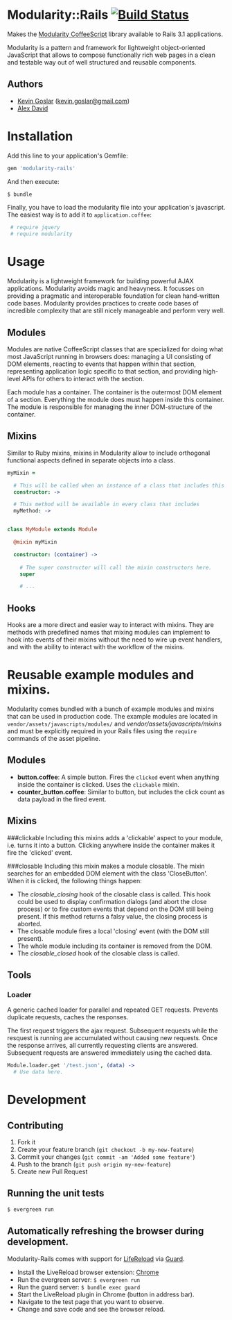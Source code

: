 # Modularity::Rails [![Build Status](https://secure.travis-ci.org/kevgo/modularity-rails.png)](http://travis-ci.org/#!/kevgo/modularity-rails)

Makes the [Modularity CoffeeScript](http://github.com/kevgo/modularity-coffeescript) library available to 
Rails 3.1 applications. 

Modularity is a pattern and framework for lightweight object-oriented JavaScript 
that allows to compose functionally rich web pages in a clean and testable way 
out of well structured and reusable components.


## Authors
* [Kevin Goslar](https://github.com/kevgo) (kevin.goslar@gmail.com)
* [Alex David](https://github.com/alexdavid)


# Installation

Add this line to your application's Gemfile:
                         
```ruby
gem 'modularity-rails'
```

And then execute:

```bash
$ bundle
```

Finally, you have to load the modularity file into your application's javascript.
The easiest way is to add it to `application.coffee`:

```coffeescript
 # require jquery
 # require modularity
```


# Usage

Modularity is a lightweight framework for building powerful AJAX applications.
Modularity avoids magic and heavyness. It focusses on providing a pragmatic and interoperable foundation 
for clean hand-written code bases. 
Modularity provides practices to create code bases of incredible complexity that are still 
nicely manageable and perform very well. 


## Modules

Modules are native CoffeeScript classes that are specialized for doing what most JavaScript running in browsers does: 
managing a UI consisting of DOM elements, reacting to events that happen within that section, 
representing application logic specific to that section, and providing high-level APIs for others to interact with the section.

Each module has a container. The container is the outermost DOM element of a section. 
Everything the module does must happen inside this container. 
The module is responsible for managing the inner DOM-structure of the container.


## Mixins

Similar to Ruby mixins, mixins in Modularity allow to include orthogonal functional aspects defined in separate objects into a class.

```coffeescript
myMixin =

  # This will be called when an instance of a class that includes this mixin is created.
  constructor: ->

  # This method will be available in every class that includes 
  myMethod: ->


class MyModule extends Module

  @mixin myMixin

  constructor: (container) ->
    
    # The super constructor will call the mixin constructors here.
    super

    # ...
```

## Hooks

Hooks are a more direct and easier way to interact with mixins. They are methods with predefined names that mixing modules can implement to hook into events of their mixins
without the need to wire up event handlers, and with the ability to interact with the workflow of the mixins.


# Reusable example modules and mixins.

Modularity comes bundled with a bunch of example modules and mixins that can be used in production code.
The example modules are located in `vendor/assets/javascripts/modules/` and _vendor/assets/javascripts/mixins_
and must be explicitly required in your Rails files using the `require` commands of the asset pipeline.


## Modules

* __button.coffee__: A simple button. Fires the `clicked` event when anything inside the container is clicked. Uses the `clickable` mixin.  
* __counter_button.coffee__: Similar to button, but includes the click count as data payload in the fired event.


## Mixins

###clickable
Including this mixins adds a 'clickable' aspect to your module, i.e. turns it into a button. Clicking anywhere inside the container makes it fire the 'clicked' event.

###closable
Including this mixin makes a module closable. The mixin searches for an embedded DOM element with the class 'CloseButton'. When it is clicked, the following things happen:

* The _closable_closing_ hook of the closable class is called.
  This hook could be used to display confirmation dialogs (and abort the close process) or to fire custom events that depend on the DOM still being present. 
  If this method returns a falsy value, the closing process is aborted.
* The closable module fires a local 'closing' event (with the DOM still present).
* The whole module including its container is removed from the DOM.
* The _closable_closed_ hook of the closable class is called.


## Tools

### Loader
A generic cached loader for parallel and repeated GET requests.
Prevents duplicate requests, caches the responses.

The first request triggers the ajax request. Subsequent requests while the resquest is running are accumulated without causing new requests.
Once the response arrives, all currently requesting clients are answered. Subsequent requests are answered immediately using the cached data.  

```coffeescript
Module.loader.get '/test.json', (data) ->
  # Use data here.
```

# Development

## Contributing

1. Fork it
2. Create your feature branch (`git checkout -b my-new-feature`)
3. Commit your changes (`git commit -am 'Added some feature'`)
4. Push to the branch (`git push origin my-new-feature`)
5. Create new Pull Request


## Running the unit tests

```bash
$ evergreen run
```


## Automatically refreshing the browser during development.

Modularity-Rails comes with support for [LifeReload](https://github.com/mockko/livereload) via [Guard](https://github.com/guard/guard).

* Install the LiveReload browser extension: [Chrome](https://chrome.google.com/webstore/detail/jnihajbhpnppcggbcgedagnkighmdlei)
* Run the evergreen server: ```$ evergreen run```
* Run the guard server: ``` $ bundle exec guard ```
* Start the LiveReload plugin in Chrome (button in address bar).
* Navigate to the test page that you want to observe.
* Change and save code and see the browser reload.

